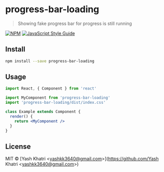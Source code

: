 # progress-bar-loading

> Showing fake progress bar for progress is still running

[![NPM](https://img.shields.io/npm/v/progress-bar-loading.svg)](https://www.npmjs.com/package/progress-bar-loading) [![JavaScript Style Guide](https://img.shields.io/badge/code_style-standard-brightgreen.svg)](https://standardjs.com)

## Install

```bash
npm install --save progress-bar-loading
```

## Usage

```jsx
import React, { Component } from 'react'

import MyComponent from 'progress-bar-loading'
import 'progress-bar-loading/dist/index.css'

class Example extends Component {
  render() {
    return <MyComponent />
  }
}
```

## License

MIT © [Yash Khatri &lt;yashkk3640@gmail.com&gt;](https://github.com/Yash Khatri &lt;yashkk3640@gmail.com&gt;)
